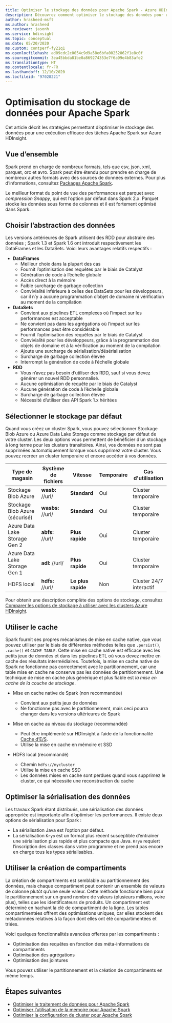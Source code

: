 ```yaml
---
title: Optimiser le stockage des données pour Apache Spark - Azure HDInsight
description: Découvrez comment optimiser le stockage des données pour une utilisation avec Apache Spark sur Azure HDInsight.
author: hrasheed-msft
ms.author: hrasheed
ms.reviewer: jasonh
ms.service: hdinsight
ms.topic: conceptual
ms.date: 05/20/2020
ms.custom: contperf-fy21q1
ms.openlocfilehash: ad09cdc2c0054c9d9a58e6bfa00252862f1e8c0f
ms.sourcegitcommit: 3ea45bbda81be0a869274353e7f6a99e4b83afe2
ms.translationtype: HT
ms.contentlocale: fr-FR
ms.lasthandoff: 12/10/2020
ms.locfileid: "97028221"
---
```

# <a name="data-storage-optimization-for-apache-spark"></a>Optimisation du stockage de données pour Apache Spark

Cet article décrit les stratégies permettant d’optimiser le stockage des données pour une exécution efficace des tâches Apache Spark sur Azure HDInsight.

## <a name="overview"></a>Vue d’ensemble

Spark prend en charge de nombreux formats, tels que csv, json, xml, parquet, orc et avro. Spark peut être étendu pour prendre en charge de nombreux autres formats avec des sources de données externes. Pour plus d’informations, consultez [Packages Apache Spark](https://spark-packages.org).

Le meilleur format du point de vue des performances est parquet avec *compression Snappy*, qui est l’option par défaut dans Spark 2.x. Parquet stocke les données sous forme de colonnes et il est fortement optimisé dans Spark.

## <a name="choose-data-abstraction"></a>Choisir l’abstraction des données

Les versions antérieures de Spark utilisent des RDD pour abstraire des données ; Spark 1.3 et Spark 1.6 ont introduit respectivement les DataFrames et les DataSets. Voici leurs avantages relatifs respectifs :

* **DataFrames**
    * Meilleur choix dans la plupart des cas
    * Fournit l’optimisation des requêtes par le biais de Catalyst
    * Génération de code à l’échelle globale
    * Accès direct à la mémoire
    * Faible surcharge de garbage collection
    * Convivialité inférieure à celles des DataSets pour les développeurs, car il n’y a aucune programmation d’objet de domaine ni vérification au moment de la compilation
* **DataSets**
    * Convient aux pipelines ETL complexes où l’impact sur les performances est acceptable
    * Ne convient pas dans les agrégations où l’impact sur les performances peut être considérable
    * Fournit l’optimisation des requêtes par le biais de Catalyst
    * Convivialité pour les développeurs, grâce à la programmation des objets de domaine et à la vérification au moment de la compilation
    * Ajoute une surcharge de sérialisation/désérialisation
    * Surcharge de garbage collection élevée
    * Interrompt la génération de code à l’échelle globale
* **RDD**
    * Vous n’avez pas besoin d’utiliser des RDD, sauf si vous devez générer un nouvel RDD personnalisé.
    * Aucune optimisation de requête par le biais de Catalyst
    * Aucune génération de code à l’échelle globale
    * Surcharge de garbage collection élevée
    * Nécessité d’utiliser des API Spark 1.x héritées

## <a name="select-default-storage"></a>Sélectionner le stockage par défaut

Quand vous créez un cluster Spark, vous pouvez sélectionner Stockage Blob Azure ou Azure Data Lake Storage comme stockage par défaut de votre cluster. Les deux options vous permettent de bénéficier d’un stockage à long terme pour les clusters transitoires. Ainsi, vos données ne sont pas supprimées automatiquement lorsque vous supprimez votre cluster. Vous pouvez recréer un cluster temporaire et encore accéder à vos données.

| Type de magasin | Système de fichiers | Vitesse | Temporaire | Cas d'utilisation |
| --- | --- | --- | --- | --- |
| Stockage Blob Azure | **wasb:** //url/ | **Standard** | Oui | Cluster temporaire |
| Stockage Blob Azure (sécurisé) | **wasbs:** //url/ | **Standard** | Oui | Cluster temporaire |
| Azure Data Lake Storage Gen 2| **abfs:** //url/ | **Plus rapide** | Oui | Cluster temporaire |
| Azure Data Lake Storage Gen 1| **adl:** //url/ | **Plus rapide** | Oui | Cluster temporaire |
| HDFS local | **hdfs:** //url/ | **Le plus rapide** | Non | Cluster 24/7 interactif |

Pour obtenir une description complète des options de stockage, consultez [Comparer les options de stockage à utiliser avec les clusters Azure HDInsight](../hdinsight-hadoop-compare-storage-options.md).

## <a name="use-the-cache"></a>Utiliser le cache

Spark fournit ses propres mécanismes de mise en cache native, que vous pouvez utiliser par le biais de différentes méthodes telles que `.persist()`, `.cache()` et `CACHE TABLE`. Cette mise en cache native est efficace avec les petits jeux de données et dans les pipelines ETL où vous devez mettre en cache des résultats intermédiaires. Toutefois, la mise en cache native de Spark ne fonctionne pas correctement avec le partitionnement, car une table mise en cache ne conserve pas les données de partitionnement. Une technique de mise en cache plus générique et plus fiable est *la mise en cache de la couche de stockage*.

* Mise en cache native de Spark (non recommandée)
    * Convient aux petits jeux de données
    * Ne fonctionne pas avec le partitionnement, mais ceci pourra changer dans les versions ultérieures de Spark

* Mise en cache au niveau du stockage (recommandée)
    * Peut être implémenté sur HDInsight à l’aide de la fonctionnalité [Cache d’E/S](apache-spark-improve-performance-iocache.md).
    * Utilise la mise en cache en mémoire et SSD

* HDFS local (recommandé)
    * Chemin `hdfs://mycluster`
    * Utilise la mise en cache SSD
    * Les données mises en cache sont perdues quand vous supprimez le cluster, ce qui nécessite une reconstruction du cache

## <a name="optimize-data-serialization"></a>Optimiser la sérialisation des données

Les travaux Spark étant distribués, une sérialisation des données appropriée est importante afin d’optimiser les performances.  Il existe deux options de sérialisation pour Spark :

* La sérialisation Java est l’option par défaut.
* La sérialisation `Kryo` est un format plus récent susceptible d’entraîner une sérialisation plus rapide et plus compacte que Java.  `Kryo` requiert l’inscription des classes dans votre programme et ne prend pas encore en charge tous les types sérialisables.

## <a name="use-bucketing"></a>Utiliser la création de compartiments

La création de compartiments est semblable au partitionnement des données, mais chaque compartiment peut contenir un ensemble de valeurs de colonne plutôt qu’une seule valeur. Cette méthode fonctionne bien pour le partitionnement sur un grand nombre de valeurs (plusieurs millions, voire plus), telles que les identificateurs de produits. Un compartiment est déterminé en hachant la clé de compartiment de la ligne. Les tables compartimentées offrent des optimisations uniques, car elles stockent des métadonnées relatives à la façon dont elles ont été compartimentées et triées.

Voici quelques fonctionnalités avancées offertes par les compartiments :

* Optimisation des requêtes en fonction des méta-informations de compartiments
* Optimisation des agrégations
* Optimisation des jointures

Vous pouvez utiliser le partitionnement et la création de compartiments en même temps.

## <a name="next-steps"></a>Étapes suivantes

* [Optimiser le traitement de données pour Apache Spark](optimize-cluster-configuration.md)
* [Optimiser l’utilisation de la mémoire pour Apache Spark](optimize-memory-usage.md)
* [Optimiser la configuration de cluster pour Apache Spark](optimize-cluster-configuration.md)
